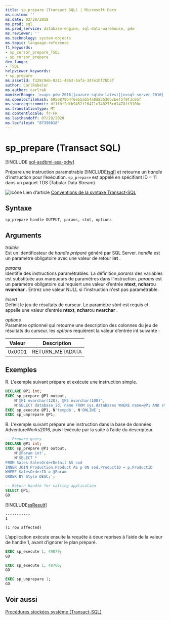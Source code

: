 ```yaml
---
title: sp_prepare (Transact SQL) | Microsoft Docs
ms.custom: ''
ms.date: 02/28/2018
ms.prod: sql
ms.prod_service: database-engine, sql-data-warehouse, pdw
ms.reviewer: ''
ms.technology: system-objects
ms.topic: language-reference
f1_keywords:
- sp_cursor_prepare_TSQL
- sp_cursor_prepare
dev_langs:
- TSQL
helpviewer_keywords:
- sp_prepare
ms.assetid: f328c9eb-8211-4863-bafa-347e1bf7bb3f
author: CarlRabeler
ms.author: carlrab
monikerRange: '>=aps-pdw-2016||=azure-sqldw-latest||>=sql-server-2016||=sqlallproducts-allversions||>=sql-server-linux-2017||=azuresqldb-mi-current'
ms.openlocfilehash: 695e879b4f6eb5ab54a0d83636bcbef5f9f3c65f
ms.sourcegitcommit: df1f0f2dfb9452f16471e740273cd1478ff3100c
ms.translationtype: MT
ms.contentlocale: fr-FR
ms.lasthandoff: 07/29/2020
ms.locfileid: "87396018"
---
```

# <a name="sp_prepare-transact-sql"></a>sp_prepare (Transact SQL)
[!INCLUDE [sql-asdbmi-asa-pdw](../../includes/applies-to-version/sql-asdbmi-asa-pdw.md)]

Prépare une instruction paramétrable [!INCLUDE[tsql](../../includes/tsql-md.md)] et retourne un *handle* d’instruction pour l’exécution.  `sp_prepare` est appelé en spécifiant ID = 11 dans un paquet TDS (Tabular Data Stream).  
  
 ![Icône Lien d’article](../../database-engine/configure-windows/media/topic-link.gif "Icône du lien de rubrique") [Conventions de la syntaxe Transact-SQL](../../t-sql/language-elements/transact-sql-syntax-conventions-transact-sql.md)  
  
## <a name="syntax"></a>Syntaxe  
  
```  
sp_prepare handle OUTPUT, params, stmt, options  
```  
  
## <a name="arguments"></a>Arguments  
 *traitée*  
 Est un identificateur de *handle préparé* généré par SQL Server. *handle* est un paramètre obligatoire avec une valeur de retour **int** .  
  
 *params*  
 Identifie des instructions paramétrables. La définition *params* des variables est substituée aux marqueurs de paramètres dans l’instruction. *params* est un paramètre obligatoire qui requiert une valeur d’entrée **ntext**, **nchar**ou **nvarchar** . Entrez une valeur NULL si l'instruction n'est pas paramétrable.  
  
 *Insert*  
 Définit le jeu de résultats de curseur. Le paramètre *stmt* est requis et appelle une valeur d’entrée **ntext**, **nchar**ou **nvarchar** .  
  
 *options*  
 Paramètre optionnel qui retourne une description des colonnes du jeu de résultats du curseur. les *options* requièrent la valeur d’entrée int suivante :  
  
|Valeur|Description|  
|-----------|-----------------|  
|0x0001|RETURN_METADATA|  
  
## <a name="examples"></a>Exemples  
R. L'exemple suivant prépare et exécute une instruction simple.  
  
```sql  
DECLARE @P1 int;  
EXEC sp_prepare @P1 output,   
    N'@P1 nvarchar(128), @P2 nvarchar(100)',  
    N'SELECT database_id, name FROM sys.databases WHERE name=@P1 AND state_desc = @P2';  
EXEC sp_execute @P1, N'tempdb', N'ONLINE';  
EXEC sp_unprepare @P1;  
```

B. L’exemple suivant prépare une instruction dans la base de données AdventureWorks2016, puis l’exécute par la suite à l’aide du descripteur.

```sql
-- Prepare query
DECLARE @P1 int;  
EXEC sp_prepare @P1 output,   
    N'@Param int',  
    N'SELECT *
FROM Sales.SalesOrderDetail AS sod
INNER JOIN Production.Product AS p ON sod.ProductID = p.ProductID
WHERE SalesOrderID = @Param
ORDER BY Style DESC;';  

-- Return handle for calling application
SELECT @P1;
GO
```
[!INCLUDE[ssResult](../../includes/ssresult-md.md)]

```
-----------
1

(1 row affected)
```

L’application exécute ensuite la requête à deux reprises à l’aide de la valeur de handle 1, avant d’ignorer le plan préparé.

```sql
EXEC sp_execute 1, 49879;  
GO

EXEC sp_execute 1, 48766;
GO

EXEC sp_unprepare 1; 
GO
```
  
## <a name="see-also"></a>Voir aussi  
 [Procédures stockées système &#40;Transact-SQL&#41;](../../relational-databases/system-stored-procedures/system-stored-procedures-transact-sql.md)  
  

